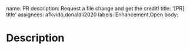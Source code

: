 name: PR
description: Request a file change and get the credit!
title: '[PR] title'
assignees: afkvido,donaldli2020
labels: Enhancement,Open
body:

# Description 

